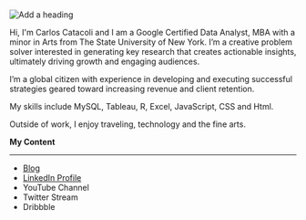 ### 
![Add a heading](https://user-images.githubusercontent.com/65633642/170145876-759c8db8-beec-4015-8200-af45208027aa.png)

Hi, I'm Carlos Catacoli and I am a Google Certified Data Analyst, MBA with a minor in Arts from The State University of New York. I’m a creative problem solver interested in generating key research that creates actionable insights, ultimately driving growth and engaging audiences.

I’m a global citizen with experience in developing and executing successful strategies geared toward increasing revenue and client retention.

My skills include MySQL, Tableau, R, Excel, JavaScript, CSS and  Html.

Outside of work, I enjoy traveling, technology and the fine arts.


**My Content**
________________________________________________________________________________________________________________

- [Blog](https://drcyber.org/)
- [LinkedIn Profile](https://www.linkedin.com/in/carlosantoniocatacoli/)
- YouTube Channel
- Twitter Stream
- Dribbble



<!--
**datagig/datagig** is a ✨ _special_ ✨ repository because its `README.md` (this file) appears on your GitHub profile.

Here are some ideas to get you started:

- 🔭 I’m currently working on ...
- 🌱 I’m currently learning ...
- 👯 I’m looking to collaborate on ...
- 🤔 I’m looking for help with ...
- 💬 Ask me about ...
- 📫 How to reach me: ...
- 😄 Pronouns: ...
- ⚡ Fun fact: ...
-->
